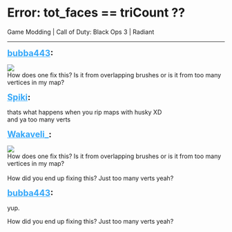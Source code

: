# Error: tot_faces == triCount ??
Game Modding | Call of Duty: Black Ops 3 | Radiant

---
<p class="archive-user"><strong style="font-size: 1.4em;"><span style="text-decoration: underline;text-decoration-color: #34a7f9;"><span style="color:#34a7f9;">bubba443</span></span>:</strong></p>

<p class="archive-post"><img style="max-width: 500px;" src="{{ '/wiki/threads/assets/a.1160.png' | relative_url }}"><br />How does one fix this? Is it from overlapping brushes or is it from too many vertices in my map?</p>
<p class="archive-user"><strong style="font-size: 1.4em;"><span style="text-decoration: underline;text-decoration-color: #34a7f9;"><span style="color:#34a7f9;">Spiki</span></span>:</strong></p>

<p class="archive-post">thats what happens when you rip maps with husky XD<br />and ya too many verts</p>
<p class="archive-user"><strong style="font-size: 1.4em;"><span style="text-decoration: underline;text-decoration-color: #34a7f9;"><span style="color:#34a7f9;">Wakaveli_</span></span>:</strong></p>

<p class="archive-post"><div class="blockquote"><img style="max-width: 500px;" src="{{ '/wiki/threads/assets/a.1160.png' | relative_url }}"><br />How does one fix this? Is it from overlapping brushes or is it from too many vertices in my map?<br /></div><br />How did you end up fixing this? Just too many verts yeah?</p>
<p class="archive-user"><strong style="font-size: 1.4em;"><span style="text-decoration: underline;text-decoration-color: #34a7f9;"><span style="color:#34a7f9;">bubba443</span></span>:</strong></p>

<p class="archive-post">yup. <br /><div class="blockquote">How did you end up fixing this? Just too many verts yeah?<br /></div></p>
